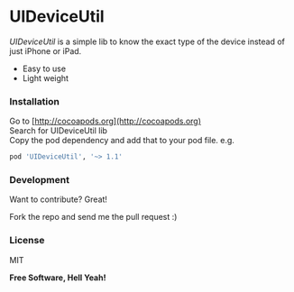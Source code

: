 # UIDeviceUtil

*UIDeviceUtil* is a simple lib to know the exact type of the device instead of just iPhone or iPad.

  - Easy to use
  - Light weight

### Installation

Go to [http://cocoapods.org](http://cocoapods.org) <br>
Search for UIDeviceUtil lib <br>
Copy the pod dependency and add that to your pod file. e.g.

```sh
pod 'UIDeviceUtil', '~> 1.1'
```

### Development

Want to contribute? Great!

Fork the repo and send me the pull request :)


### License
MIT


**Free Software, Hell Yeah!**
